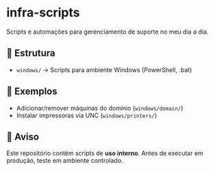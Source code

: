 # infra-scripts
Scripts e automações para gerenciamento de suporte no meu dia a dia.

## 📂 Estrutura
- `windows/` → Scripts para ambiente Windows (PowerShell, .bat)
  
## 🔧 Exemplos
- Adicionar/remover máquinas do domínio (`windows/domain/`)
- Instalar impressoras via UNC (`windows/printers/`)

## 🚨 Aviso
Este repositório contém scripts de **uso interno**. Antes de executar em produção, teste em ambiente controlado.
